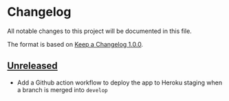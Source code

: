 # Changelog

All notable changes to this project will be documented in this file.

The format is based on [Keep a Changelog 1.0.0].

## [Unreleased]

- Add a Github action workflow to deploy the app to Heroku staging when a branch is merged into `develop`

[unreleased]: TODO
[keep a changelog 1.0.0]: https://keepachangelog.com/en/1.0.0/

